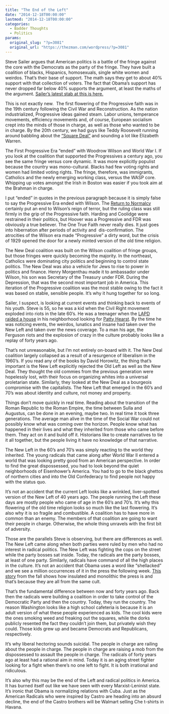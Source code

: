 ```yaml
---
title: "The End of the Left"
date: "2014-12-18T00:00:00"
lastmod: "2014-12-18T00:00:00"
categories:
  - Badder Thoughts
  - Politics
params:
  original_slug: "?p=3081"
  original_url: "https://thezman.com/wordpress/?p=3081"
---
```


Steve Sailer argues that American politics is a battle of the fringe
against the core with the Democrats as the party of the fringe. They
have built a coalition of blacks, Hispanics, homosexuals, single white
women and weirdos. That’s their base of support. The math says they get
to about 40% support with that collection of voters. The fact that
Obama’s support has never dropped far below 40% supports the argument,
at least the maths of the argument. <a
href="http://takimag.com/article/clusterfake_steve_sailer#axzz3MCJlBYQU"
rel="noopener" target="_blank">Sailer’s latest stab at this is here.</a>

This is not exactly new.  The first flowering of the Progressive faith
was in the 19th century following the Civil War and Reconstruction. As
the nation industrialized, Progressive ideas gained steam. Labor unions,
temperance movements, efficiency movements and, of course, European
socialism crept into the minds of those in charge, as well as those who
wanted to be in charge. By the 20th century, we had guys like Teddy
Roosevelt running around babbling about the
<a href="http://en.wikipedia.org/wiki/Square_Deal" rel="noopener"
target="_blank">“Square Deal”</a> and sounding a lot like Elizabeth
Warren.

The First Progressive Era “ended” with Woodrow Wilson and World War I.
If you look at the coalition that supported the Progressives a century
ago, you see the same fringe versus core dynamic. It was more explicitly
populist because the country was mono-cultural. Blacks had few voting
rights and women had limited voting rights. The fringe, therefore, was
immigrants, Catholics and the newly emerging working class, versus the
WASP core. Whipping up votes amongst the Irish in Boston was easier if
you took aim at the Brahman in charge.

I put “ended” in quotes in the previous paragraph because it is simply
false to say the Progressive Era ended with Wilson. The
<a href="http://en.wikipedia.org/wiki/Return_to_normalcy" rel="noopener"
target="_blank">Return to Normalcy</a> certainly put an end to Wilson’s
reign of terror, but the ruling class was still firmly in the grip of
the Progressive faith. Harding and Coolidge were restrained in their
politics, but Hoover was a Progressive and FDR was obviously a true
believer. The One True Faith never really dies. It just goes into
hibernation after periods of activity and  dis-confirmation. The
atrocities of the Wilson era made “Progressive” a dirty word, but the
crisis of 1929 opened the door for a newly minted version of the old
time religion.

The New Deal coalition was built on the Wilson coalition of fringe
groups, but those fringes were quickly becoming the majority. In the
northeast, Catholics were dominating city politics and beginning to
control state politics. The New Deal was also a vehicle for Jews to rise
to power in politics and finance. Henry Morgenthau made it to ambassador
under Wilson, his son was Secretary of the Treasury under FDR. During
the Depression, that was the second most important job in America. This
iteration of the Progressive coalition was the most stable owing to the
fact it was based on stable, sensible people. It’s why it hung together
for so long.

Sailer, I suspect, is looking at current events and thinking back to
events of his youth. Steve is 55, so he was a kid when the Civil Right
movement exploded into riots in the late 60’s. He was a teenager when
the <a href="http://en.wikipedia.org/wiki/Symbionese_Liberation_Army"
rel="noopener" target="_blank">LAPD raided a house</a> in his
neighborhood looking for
<a href="http://en.wikipedia.org/wiki/Patty_Hearst" rel="noopener"
target="_blank">Patty Hearst</a>. By the time he was noticing events,
the weirdos, lunatics and insane had taken over the New Left and taken
over the news coverage. To a man his age, the Ferguson riots and the
explosion of crazy in the culture probably looks like a replay of forty
years ago.

That’s not unreasonable, but I’m not entirely on-board with it. The New
Deal coalition largely collapsed as a result of a resurgence of
liberalism in the 1960’s. If you read any of the books by David
Horowitz, the thing that’s important is the New Left explicitly rejected
the Old Left as well as the New Deal. They thought the old commies from
the previous generation were hopelessly lost, with their focus on
organizing whites into a universal proletarian state. Similarly, they
looked at the New Deal as a bourgeois compromise with the capitalists.
The New Left that emerged in the 60’s and 70’s was about identity and
culture, not money and property.

<span id="more-3081"></span>

Things don’t move quickly in real time. Reading about the transition of
the Roman Republic to the Roman Empire, the time between Sulla and
Augustus, can be done in an evening, maybe two. In real time it took
three generations. The average man alive in the time of the Social War
could not possibly know what was coming over the horizon. People know
what has happened in their lives and what they inherited from those who
came before them. They act on it and build off it. Historians like to
create narratives to tie it all together, but the people living it have
no knowledge of that narrative.

The New Left in the 60’s and 70’s was simply reacting to the world they
inherited. The young radicals that came along after World War II entered
a world that was looking pretty good from an American perspective. In
order to find the great dispossessed, you had to look beyond the quiet
neighborhoods of Eisenhower’s America. You had to go to the black
ghettos of northern cities and into the Old Confederacy to find people
not happy with the status quo.

It’s not an accident that the current Left looks like a wrinkled,
liver-spotted version of the New Left of 40 years ago. The people
running the Left these days are mostly people who came of age in the
60’s and 70’s. It’s why this flowering of the old time religion looks so
much like the last flowering. It’s also why it is so fragile and
combustible. A coalition has to have more in common than an enemy. The
members of that coalition are going to want their people in charge.
Otherwise, the whole thing unravels with the first bit of adversity.

Those are the parallels Steve is observing, but there are differences as
well. The New Left came along when both parties were ruled by men who
had no interest in radical politics. The New Left was fighting the cops
on the street while the party bosses sat inside. Today, the radicals are
the party bosses, at least of one party. Similarly, radicals have
command of all the high places in the culture. It’s not an accident that
Obama uses a word like “shellacked” and we see a million occurrences of
it in the press the following week. <a
href="http://dailycaller.com/2014/10/16/new-york-times-cocoon-verified/"
rel="noopener" target="_blank">This story</a> from the fall shows how
insulated and monolithic the press is and that’s because they are all
from the same cult.

That’s the fundamental difference between now and forty years ago. Back
then the radicals were building a coalition in order to take control of
the Democratic Party and then the country. Today, they run the country.
The reason Washington looks like a high school cafeteria is because it
is an adult version of what these people experienced as kids. The cool
kids were the ones smoking weed and freaking out the squares, while the
dorks publicly resented the fact they couldn’t join them, but privately
wish they could. Those kids grew up and became Democrats and
Republicans, respectively.

It’s why liberal hectoring sounds suicidal. The people in charge are
railing about the people in charge. The people in charge are raising a
mob from the dispossessed to assault the people in charge. The radicals
of forty years ago at least had a rational aim in mind. Today it is an
aging street fighter looking for a fight when there’s no one left to
fight. It is both irrational and ridiculous.

It’s also why this may be the end of the Left and radical politics in
America. It has burned itself out like we have seen with every
Marxist-Leninist state. It’s ironic that Obama is normalizing relations
with Cuba. Just as the American Radicals who were inspired by Castro are
heading into an absurd decline, the end of the Castro brothers will be
Walmart selling Che t-shirts in Havana.
